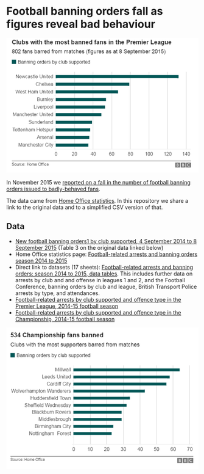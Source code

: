 # Football banning orders fall as figures reveal bad behaviour

![](https://raw.githubusercontent.com/BBC-Data-Unit/football-banning-orders/master/Clubs_with_most_banned_fans_Premier_League_1415.png)

In November 2015 we [reported on a fall in the number of football banning orders issued to badly-behaved fans](http://www.bbc.co.uk/news/uk-england-34936495).

The data came from [Home Office statistics](https://www.gov.uk/government/statistics/football-related-arrests-and-banning-orders-season-2014-to-2015). In this repository we share a link to the original data and to a simplified CSV version of that.

## Data

* [New football banning orders1 by club supported, 4 September 2014 to 8 September 2015](https://github.com/BBC-Data-Unit/football-banning-orders/blob/master/footballbanningorders_201415.csv) (Table 3 on the original data linked below)
* Home Office statistics page: [Football-related arrests and banning orders season 2014 to 2015](https://www.gov.uk/government/statistics/football-related-arrests-and-banning-orders-season-2014-to-2015)
* Direct link to datasets (17 sheets): [Football-related arrests and banning orders: season 2014 to 2015, data tables](https://www.gov.uk/government/uploads/system/uploads/attachment_data/file/479388/football-tabs-1415.ods). This includes further data on arrests by club and and offense in leagues 1 and 2, and the Football Conference, banning orders by club and league, British Transport Police arrests by type, and attendances.
* [Football-related arrests by club supported and offence type in the Premier League, 2014-15 football season](https://github.com/BBC-Data-Unit/football-banning-orders/blob/master/arrests-by-club-offence-PremierLeague1415.csv)
* [Football-related arrests by club supported and offence type in the Championship, 2014-15 football season](https://github.com/BBC-Data-Unit/football-banning-orders/blob/master/arrests-by-club-offence-Championship1415.csv)

![](https://raw.githubusercontent.com/BBC-Data-Unit/football-banning-orders/master/Clubs_with_most_banned_fans_Championship_1415.png)
